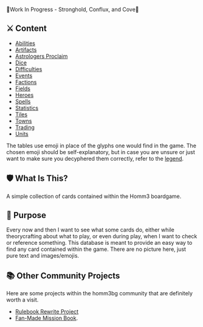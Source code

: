 🚧Work In Progress - Stronghold, Conflux, and Cove🚧

## ⚔️ Content
- [Abilities](abilities.md)
- [Artifacts](artifacts.md)
- [Astrologers Proclaim](astrologers_proclaim.md)
- [Dice](dice.md)
- [Difficulties](difficulties.md)
- [Events](events.md)
- [Factions](factions.md)
- [Fields](fields.md)
- [Heroes](heroes.md)
- [Spells](spells.md)
- [Statistics](statistics.md)
- [Tiles](tiles.md)
- [Towns](towns.md)
- [Trading](trading.md)
- [Units](units.md)

The tables use emoji in place of the glyphs one would find in the game. The chosen emoji should be self-explanatory, but in case you are unsure or just want to make sure you decyphered them correctly, refer to the [legend](legend.md).

## 🛡️ What Is This?
A simple collection of cards contained within the Homm3 boardgame.

## 📖 Purpose
Every now and then I want to see what some cards do, either while theorycrafting about what to play, or even during play, when I want to check or reference something. This database is meant to provide an easy way to find any card contained within the game. There are no picture here, just pure text and images/emojis.

## 📚 Other Community Projects
Here are some projects within the homm3bg community that are definitely worth a visit.

- [Rulebook Rewrite Project](https://github.com/Heegu-sama/Homm3BG)
- [Fan-Made Mission Book](https://github.com/qwrtln/Homm3BG-mission-book).
